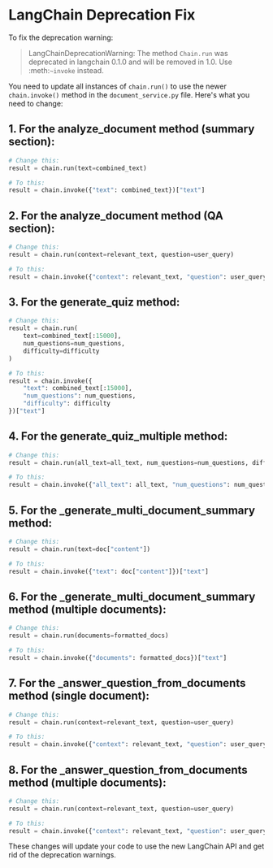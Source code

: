 # LangChain Deprecation Fix

To fix the deprecation warning:

> LangChainDeprecationWarning: The method `Chain.run` was deprecated in langchain 0.1.0 and will be removed in 1.0. Use :meth:`~invoke` instead.

You need to update all instances of `chain.run()` to use the newer `chain.invoke()` method in the `document_service.py` file. Here's what you need to change:

## 1. For the analyze_document method (summary section):
```python
# Change this:
result = chain.run(text=combined_text)

# To this:
result = chain.invoke({"text": combined_text})["text"]
```

## 2. For the analyze_document method (QA section):
```python
# Change this:
result = chain.run(context=relevant_text, question=user_query)

# To this:
result = chain.invoke({"context": relevant_text, "question": user_query})["text"]
```

## 3. For the generate_quiz method:
```python
# Change this:
result = chain.run(
    text=combined_text[:15000],
    num_questions=num_questions,
    difficulty=difficulty
)

# To this:
result = chain.invoke({
    "text": combined_text[:15000],
    "num_questions": num_questions,
    "difficulty": difficulty
})["text"]
```

## 4. For the generate_quiz_multiple method:
```python
# Change this:
result = chain.run(all_text=all_text, num_questions=num_questions, difficulty=difficulty)

# To this:
result = chain.invoke({"all_text": all_text, "num_questions": num_questions, "difficulty": difficulty})["text"]
```

## 5. For the _generate_multi_document_summary method:
```python
# Change this:
result = chain.run(text=doc["content"])

# To this:
result = chain.invoke({"text": doc["content"]})["text"]
```

## 6. For the _generate_multi_document_summary method (multiple documents):
```python
# Change this:
result = chain.run(documents=formatted_docs)

# To this:
result = chain.invoke({"documents": formatted_docs})["text"]
```

## 7. For the _answer_question_from_documents method (single document):
```python
# Change this:
result = chain.run(context=relevant_text, question=user_query)

# To this:
result = chain.invoke({"context": relevant_text, "question": user_query})["text"]
```

## 8. For the _answer_question_from_documents method (multiple documents):
```python
# Change this:
result = chain.run(context=relevant_text, question=user_query)

# To this:
result = chain.invoke({"context": relevant_text, "question": user_query})["text"]
```

These changes will update your code to use the new LangChain API and get rid of the deprecation warnings.

